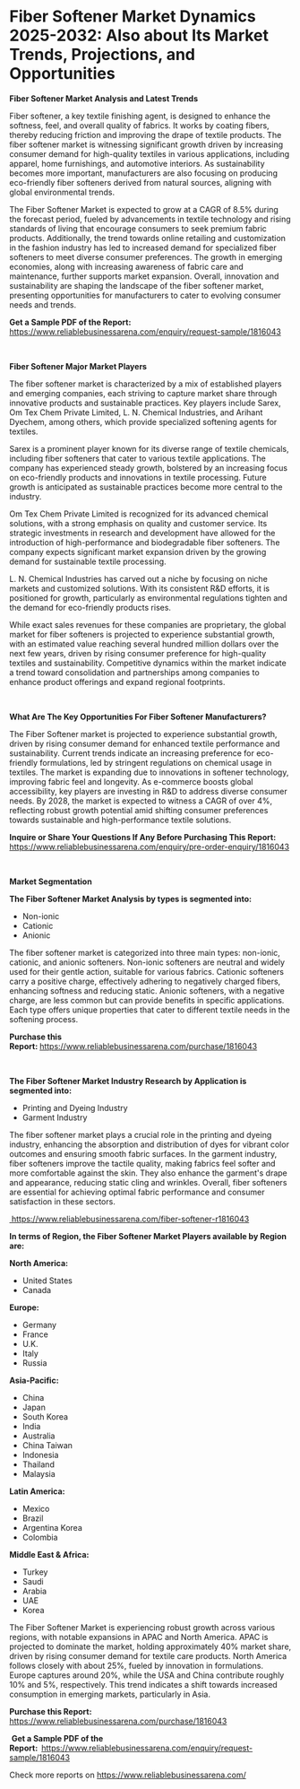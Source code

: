 <p><h1>Fiber Softener Market Dynamics 2025-2032: Also about Its Market Trends, Projections, and Opportunities</h1></p><p><strong>Fiber Softener Market Analysis and Latest Trends</strong></p>
<p><p>Fiber softener, a key textile finishing agent, is designed to enhance the softness, feel, and overall quality of fabrics. It works by coating fibers, thereby reducing friction and improving the drape of textile products. The fiber softener market is witnessing significant growth driven by increasing consumer demand for high-quality textiles in various applications, including apparel, home furnishings, and automotive interiors. As sustainability becomes more important, manufacturers are also focusing on producing eco-friendly fiber softeners derived from natural sources, aligning with global environmental trends.</p><p>The Fiber Softener Market is expected to grow at a CAGR of 8.5% during the forecast period, fueled by advancements in textile technology and rising standards of living that encourage consumers to seek premium fabric products. Additionally, the trend towards online retailing and customization in the fashion industry has led to increased demand for specialized fiber softeners to meet diverse consumer preferences. The growth in emerging economies, along with increasing awareness of fabric care and maintenance, further supports market expansion. Overall, innovation and sustainability are shaping the landscape of the fiber softener market, presenting opportunities for manufacturers to cater to evolving consumer needs and trends.</p></p>
<p><strong>Get a Sample PDF of the Report:&nbsp;</strong> <a href="https://www.reliablebusinessarena.com/enquiry/request-sample/1816043?utm_campaign=3498&utm_medium=2&utm_source=Github&utm_content=ia&utm_term=01042025&utm_id=fiber-softener">https://www.reliablebusinessarena.com/enquiry/request-sample/1816043</a></p>
<p>&nbsp;</p>
<p><strong>Fiber Softener Major Market Players</strong></p>
<p><p>The fiber softener market is characterized by a mix of established players and emerging companies, each striving to capture market share through innovative products and sustainable practices. Key players include Sarex, Om Tex Chem Private Limited, L. N. Chemical Industries, and Arihant Dyechem, among others, which provide specialized softening agents for textiles.</p><p>Sarex is a prominent player known for its diverse range of textile chemicals, including fiber softeners that cater to various textile applications. The company has experienced steady growth, bolstered by an increasing focus on eco-friendly products and innovations in textile processing. Future growth is anticipated as sustainable practices become more central to the industry.</p><p>Om Tex Chem Private Limited is recognized for its advanced chemical solutions, with a strong emphasis on quality and customer service. Its strategic investments in research and development have allowed for the introduction of high-performance and biodegradable fiber softeners. The company expects significant market expansion driven by the growing demand for sustainable textile processing.</p><p>L. N. Chemical Industries has carved out a niche by focusing on niche markets and customized solutions. With its consistent R&D efforts, it is positioned for growth, particularly as environmental regulations tighten and the demand for eco-friendly products rises.</p><p>While exact sales revenues for these companies are proprietary, the global market for fiber softeners is projected to experience substantial growth, with an estimated value reaching several hundred million dollars over the next few years, driven by rising consumer preference for high-quality textiles and sustainability. Competitive dynamics within the market indicate a trend toward consolidation and partnerships among companies to enhance product offerings and expand regional footprints.</p></p>
<p>&nbsp;</p>
<p><strong>What Are The Key Opportunities For Fiber Softener Manufacturers?</strong></p>
<p><p>The Fiber Softener market is projected to experience substantial growth, driven by rising consumer demand for enhanced textile performance and sustainability. Current trends indicate an increasing preference for eco-friendly formulations, led by stringent regulations on chemical usage in textiles. The market is expanding due to innovations in softener technology, improving fabric feel and longevity. As e-commerce boosts global accessibility, key players are investing in R&D to address diverse consumer needs. By 2028, the market is expected to witness a CAGR of over 4%, reflecting robust growth potential amid shifting consumer preferences towards sustainable and high-performance textile solutions.</p></p>
<p><strong>Inquire or Share Your Questions If Any Before Purchasing This Report:</strong> <a href="https://www.reliablebusinessarena.com/enquiry/pre-order-enquiry/1816043?utm_campaign=3498&utm_medium=2&utm_source=Github&utm_content=ia&utm_term=01042025&utm_id=fiber-softener">https://www.reliablebusinessarena.com/enquiry/pre-order-enquiry/1816043</a></p>
<p>&nbsp;</p>
<p><strong>Market Segmentation</strong></p>
<p><strong>The Fiber Softener Market Analysis by types is segmented into:</strong></p>
<p><ul><li>Non-ionic</li><li>Cationic</li><li>Anionic</li></ul></p>
<p><p>The fiber softener market is categorized into three main types: non-ionic, cationic, and anionic softeners. Non-ionic softeners are neutral and widely used for their gentle action, suitable for various fabrics. Cationic softeners carry a positive charge, effectively adhering to negatively charged fibers, enhancing softness and reducing static. Anionic softeners, with a negative charge, are less common but can provide benefits in specific applications. Each type offers unique properties that cater to different textile needs in the softening process.</p></p>
<p><strong>Purchase this Report:&nbsp;</strong><a href="https://www.reliablebusinessarena.com/purchase/1816043?utm_campaign=3498&utm_medium=2&utm_source=Github&utm_content=ia&utm_term=01042025&utm_id=fiber-softener">https://www.reliablebusinessarena.com/purchase/1816043</a></p>
<p>&nbsp;</p>
<p><strong>The Fiber Softener Market Industry Research by Application is segmented into:</strong></p>
<p><ul><li>Printing and Dyeing Industry</li><li>Garment Industry</li></ul></p>
<p><p>The fiber softener market plays a crucial role in the printing and dyeing industry, enhancing the absorption and distribution of dyes for vibrant color outcomes and ensuring smooth fabric surfaces. In the garment industry, fiber softeners improve the tactile quality, making fabrics feel softer and more comfortable against the skin. They also enhance the garment's drape and appearance, reducing static cling and wrinkles. Overall, fiber softeners are essential for achieving optimal fabric performance and consumer satisfaction in these sectors.</p></p>
<p><a href="https://www.reliablebusinessarena.com/fiber-softener-r1816043?utm_campaign=3498&utm_medium=2&utm_source=Github&utm_content=ia&utm_term=01042025&utm_id=fiber-softener">&nbsp;https://www.reliablebusinessarena.com/fiber-softener-r1816043</a></p>
<p><strong>In terms of Region, the Fiber Softener Market Players available by Region are:</strong></p>
<p>
    <p> <strong> North America: </strong>
        <ul>
            <li>United States</li>
            <li>Canada</li>
        </ul>
        </p> 
    <p> <strong> Europe: </strong>
        <ul>
            <li>Germany</li>
            <li>France</li>
            <li>U.K.</li>
            <li>Italy</li>
            <li>Russia</li>
        </ul>
        </p> 
    <p> <strong> Asia-Pacific: </strong>
        <ul>
            <li>China</li>
            <li>Japan</li>
            <li>South Korea</li>
            <li>India</li>
            <li>Australia</li>
            <li>China Taiwan</li>
            <li>Indonesia</li>
            <li>Thailand</li>
            <li>Malaysia</li>
        </ul>
        </p> 
    <p> <strong> Latin America: </strong>
        <ul>
            <li>Mexico</li>
            <li>Brazil</li>
            <li>Argentina Korea</li>
            <li>Colombia</li>
        </ul>
        </p> 
    <p> <strong> Middle East & Africa: </strong>
        <ul>
            <li>Turkey</li>
            <li>Saudi</li>
            <li>Arabia</li>
            <li>UAE</li>
            <li>Korea</li>
        </ul>
    </p>
    </p>
<p><p>The Fiber Softener Market is experiencing robust growth across various regions, with notable expansions in APAC and North America. APAC is projected to dominate the market, holding approximately 40% market share, driven by rising consumer demand for textile care products. North America follows closely with about 25%, fueled by innovation in formulations. Europe captures around 20%, while the USA and China contribute roughly 10% and 5%, respectively. This trend indicates a shift towards increased consumption in emerging markets, particularly in Asia.</p></p>
<p><strong>Purchase this Report: </strong><a href="https://www.reliablebusinessarena.com/purchase/1816043?utm_campaign=3498&utm_medium=2&utm_source=Github&utm_content=ia&utm_term=01042025&utm_id=fiber-softener">https://www.reliablebusinessarena.com/purchase/1816043</a></p>
<p>&nbsp;<strong>Get a Sample PDF of the Report:&nbsp;&nbsp;</strong><a href="https://www.reliablebusinessarena.com/enquiry/request-sample/1816043?utm_campaign=3498&utm_medium=2&utm_source=Github&utm_content=ia&utm_term=01042025&utm_id=fiber-softener">https://www.reliablebusinessarena.com/enquiry/request-sample/1816043</a></p>
<p><strong></strong></p>
<p>Check more reports on <a href="https://www.reliablebusinessarena.com/?utm_campaign=3498&utm_medium=2&utm_source=Github&utm_content=ia&utm_term=01042025&utm_id=fiber-softener">https://www.reliablebusinessarena.com/</a></p>